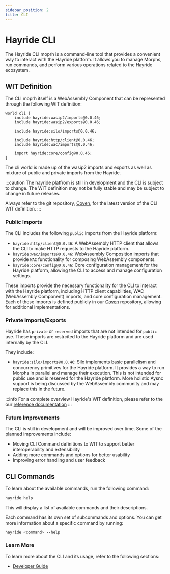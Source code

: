 ```yaml
---
sidebar_position: 2
title: CLI
---
```


# Hayride CLI 

The Hayride CLI moprh is a command-line tool that provides a convenient way to interact with the Hayride platform. It allows you to manage Morphs, run commands, and perform various operations related to the Hayride ecosystem. 

## WIT Definition

The CLI moprh itself is a WebAssembly Component that can be represented through the following WIT definition:

```wit
world cli {
    include hayride:wasip2/imports@0.0.46;
    include hayride:wasip2/exports@0.0.46;

    include hayride:silo/imports@0.0.46;

    include hayride:http/client@0.0.46;
    include hayride:wac/imports@0.0.46;

    import hayride:core/config@0.0.46;
}
```

The cli world is made up of the wasip2 imports and exports as well as mixture of public and private imports from the Hayride. 

:::caution
The hayride platfrom is still in development and the CLI is subject to change. The WIT definition may not be fully stable and may be subject to change in future releases. 

Always refer to the git repository, [Coven](https://github.com/hayride-dev/coven), for the latest version of the CLI WIT definition.
:::

### Public Imports

The CLI includes the following `public` imports from the Hayride platform:
- `hayride:http/client@0.0.46`: A WebAssembly HTTP client that allows the CLI to make HTTP requests to the Hayride platform.
- `hayride:wac/imports@0.0.46`: WebAssembly Composition imports that provide `WAC` functionality for composing WebAssembly components.
- `hayride:core/config@0.0.46`: Core configuration management for the Hayride platform, allowing the CLI to access and manage configuration settings.

These imports provide the necessary functionality for the CLI to interact with the Hayride platform, including HTTP client capabilities, WAC (WebAssembly Component) imports, and core configuration management. Each of these imports is defined publicly in our [Coven](https://github.com/hayride-dev/coven) repository, allowing for additional implementations. 

### Private Imports/Exports

Hayride has `private` or `reserved` imports that are not intended for `public` use. These imports are restrcited to the Hayride platform and are used internally by the CLI. 

They include:
- `hayride:silo/imports@0.0.46`: Silo implements basic parallelism and concurrency primitives for the Hayride platform. It provides a way to run Morphs in parallel and manage their execution. This is not intended for public use and is reserved for the Hayride platform. More holistic Aysnc support is being discussed by the WebAssembly community and may replace this in the future.

:::info 
For a complete overview Hayride's WIT definition, please refer to the our [reference documentation](../../reference/interfaces/)
:::

### Future Improvements
The CLI is still in development and will be improved over time. Some of the planned improvements include:
- Moving CLI Command definitions to WIT to support better interoperability and extensibility
- Adding more commands and options for better usability
- Improving error handling and user feedback

## CLI Commands

To learn about the available commands, run the following command:

```bash
hayride help
```
This will display a list of available commands and their descriptions.

Each command has its own set of subcommands and options. You can get more information about a specific command by running:

```bash
hayride <command> --help
```

### Learn More 
To learn more about the CLI and its usage, refer to the following sections:
- [Developer Guide](../../developer-guides/examples/)
